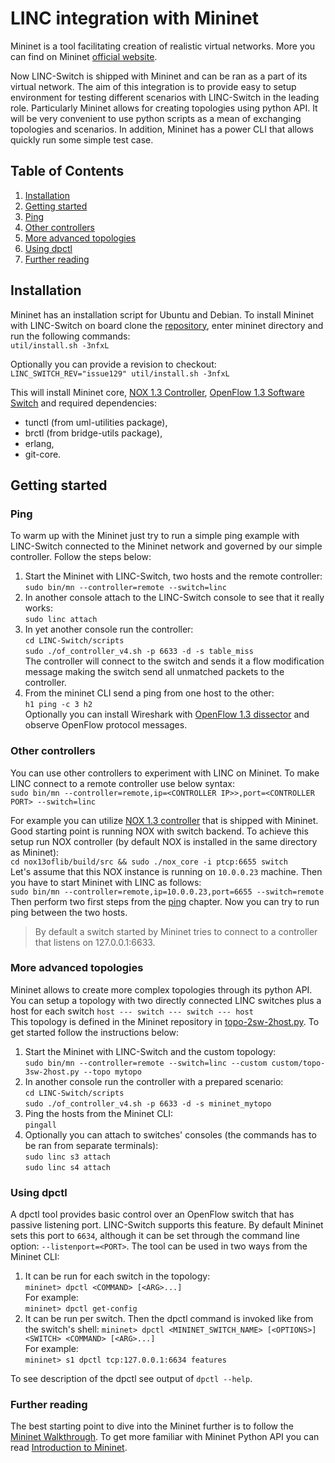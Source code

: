 LINC integration with Mininet
=============================

Mininet is a tool facilitating creation of realistic virtual networks. More you can find on Mininet [official website](http://mininet.org/).

Now LINC-Switch is shipped with Mininet and can be ran as a part of its virtual network. The aim of this integration is to provide easy to setup environment for testing different scenarios with LINC-Switch in the leading role. Particularly Mininet allows for creating topologies using python API. It will be very convenient to use python scripts as a mean of exchanging topologies and scenarios. In addition, Mininet has a power CLI that allows quickly run some simple test case.

## Table of Contents ##
1. [Installation](#installation)
2. [Getting started](#getting-started)
  1. [Ping](#ping)
  1. [Other controllers](#other-controllers)
  1. [More advanced topologies](#more-advanced-topologies)
  1. [Using dpctl](#using-dpctl)
  1. [Further reading](#further-reading)

## Installation ##

Mininet has an installation script for Ubuntu and Debian. To install Mininet with LINC-Switch on board clone the [repository](https://github.com/FlowForwarding/mininet), enter mininet directory and run the following commands:  
`util/install.sh -3nfxL`

Optionally you can provide a revision to checkout:  
`LINC_SWITCH_REV="issue129" util/install.sh -3nfxL`

This will install Mininet core, [NOX 1.3 Controller](https://github.com/CPqD/nox13oflib), [OpenFlow 1.3 Software Switch](https://github.com/CPqD/ofsoftswitch13) and required dependencies:
* tunctl (from uml-utilities package),
* brctl (from bridge-utils package),
* erlang,
* git-core.

## Getting started ##

### Ping ###
To warm up with the Mininet just try to run a simple ping example with LINC-Switch connected to the Mininet network and governed by our simple controller. Follow the steps below:

1. Start the Mininet with LINC-Switch, two hosts and the remote controller:  
`sudo bin/mn --controller=remote --switch=linc`
1. In another console attach to the LINC-Switch console to see that it really works:  
`sudo linc attach`
1. In yet another console run the controller:  
`cd LINC-Switch/scripts`      
`sudo ./of_controller_v4.sh -p 6633 -d -s table_miss`  
The controller will connect to the switch and sends it a flow modification message making the switch send all unmatched packets to the controller.
1. From the mininet CLI send a ping from one host to the other:  
`h1 ping -c 3 h2`  
Optionally you can install Wireshark with [OpenFlow 1.3 dissector](https://github.com/CPqD/ofdissector) and observe OpenFlow protocol messages.

### Other controllers ###
You can use other controllers to experiment with LINC on Mininet. To make LINC connect to a remote controller use below syntax:  
`sudo bin/mn --controller=remote,ip=<CONTROLLER IP>>,port=<CONTROLLER PORT> --switch=linc`

For example you can utilize [NOX 1.3 controller](https://github.com/CPqD/nox13oflib) that is shipped with Mininet.
Good starting point is running NOX with switch backend. To achieve this setup run NOX controller (by default NOX is installed in the same directory as Mininet):  
`cd nox13oflib/build/src && sudo ./nox_core -i ptcp:6655 switch`  
Let's assume that this NOX instance is running on `10.0.0.23` machine. Then you have to start Mininet with LINC as follows:  
`sudo bin/mn --controller=remote,ip=10.0.0.23,port=6655 --switch=remote`  
Then perform two first steps from the [ping](#ping) chapter. Now you can try to run ping between the two hosts.

> By default a switch started by Mininet tries to connect to a controller that listens on 127.0.0.1:6633.

### More advanced topologies ###
Mininet allows to create more complex topologies through its python API. You can setup a topology with two directly connected LINC switches plus a host for each switch
`host --- switch --- switch --- host`  
This topology is defined in the Mininet repository in [topo-2sw-2host.py](https://github.com/mininet/mininet/blob/master/custom/topo-2sw-2host.py). To get started follow the  instructions below:

1. Start the Mininet with LINC-Switch and the custom topology:  
`sudo bin/mn --controller=remote --switch=linc --custom custom/topo-3sw-2host.py --topo mytopo`
1. In another console run the controller with a prepared scenario:  
`cd LINC-Switch/scripts`      
`sudo ./of_controller_v4.sh -p 6633 -d -s mininet_mytopo`  
3. Ping the hosts from the Mininet CLI:  
`pingall`  
4. Optionally you can attach to switches' consoles (the commands has to be ran from separate terminals):  
`sudo linc s3 attach`  
`sudo linc s4 attach`

### Using dpctl  ###

A dpctl tool provides basic control over an OpenFlow switch that has passive listening port. LINC-Switch supports this feature. By default Mininet sets this port to `6634`, although it can be set through the command line option: `--listenport=<PORT>`. The tool can be used in two ways from the Mininet CLI:

1. It can be run for each switch in the topology:  
`mininet> dpctl <COMMAND> [<ARG>...]`  
For example:  
`mininet> dpctl get-config`
1. It can be run per switch. Then the dpctl command is invoked like from the switch's shell:
`mininet> dpctl <MININET_SWITCH_NAME> [<OPTIONS>] <SWITCH> <COMMAND> [<ARG>...]`  
For example:  
`mininet> s1 dpctl tcp:127.0.0.1:6634 features`

To see description of the dpctl see output of `dpctl --help`.

### Further reading ###
The best starting point to dive into the Mininet further is to follow the [Mininet Walkthrough](http://mininet.org/walkthrough/).
To get more familiar with Mininet Python API you can read [Introduction to Mininet](https://github.com/mininet/mininet/wiki/Introduction-to-Mininet).
